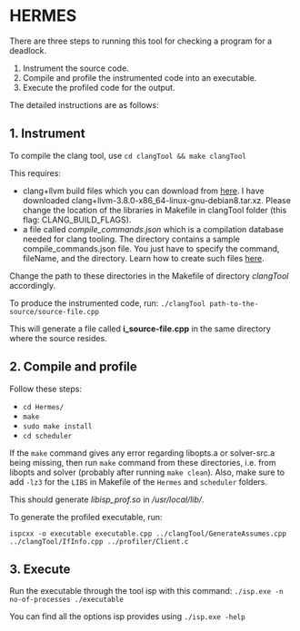 # HERMES

There are three steps to running this tool for checking a program for a deadlock.

1. Instrument the source code.
2. Compile and profile the instrumented code into an executable.
3. Execute the profiled code for the output.

The detailed instructions are as follows:

## 1. Instrument

To compile the clang tool, use  `cd clangTool && make clangTool`

This requires:
* clang+llvm build files which you can download from [here](http://releases.llvm.org/3.8.0/). I have downloaded clang+llvm-3.8.0-x86\_64-linux-gnu-debian8.tar.xz. Please change the location of the libraries in Makefile in clangTool folder (this flag: CLANG\_BUILD\_FLAGS).
* a file called _compile\_commands.json_ which is a compilation database needed for clang tooling. The directory contains a sample compile_commands.json file. You just have to specify the command, fileName, and the directory. Learn how to create such files [here](https://clang.llvm.org/docs/JSONCompilationDatabase.html).

Change the path to these directories in the Makefile of directory _clangTool_ accordingly.

To produce the instrumented code, run: `./clangTool path-to-the-source/source-file.cpp`

This will generate a file called __i\_source-file.cpp__ in the same directory where the source resides.

## 2. Compile and profile

Follow these steps:
* `cd Hermes/`
* `make`
* `sudo make install`
* `cd scheduler`

If the `make` command gives any error regarding libopts.a or solver-src.a being missing, then run `make` command from these directories, i.e. from libopts and solver (probably after running `make clean`). Also, make sure to add `-lz3` for the `LIBS` in Makefile of the `Hermes` and `scheduler` folders.

This should generate _libisp\_prof.so_ in _/usr/local/lib/_.

To generate the profiled executable, run: 

`ispcxx -o executable executable.cpp ../clangTool/GenerateAssumes.cpp ../clangTool/IfInfo.cpp ../profiler/Client.c`

## 3. Execute

Run the executable through the tool isp with this command: `./isp.exe -n no-of-processes ./executable`

You can find all the options isp provides using `./isp.exe -help`
